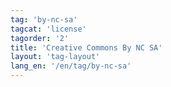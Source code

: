 ```yaml
---
tag: 'by-nc-sa'
tagcat: 'license'
tagorder: '2'
title: 'Creative Commons By NC SA'
layout: 'tag-layout'
lang_en: '/en/tag/by-nc-sa'
---
```

